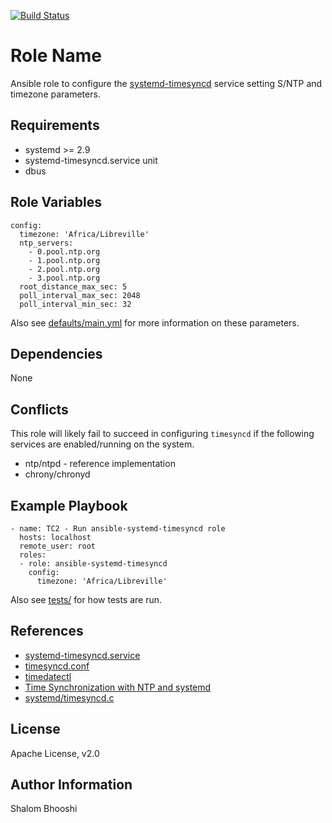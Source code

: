 [![Build Status](https://travis-ci.org/shalomb/ansible-systemd-timesyncd.svg?branch=master)](https://travis-ci.org/shalomb/ansible-systemd-timesyncd)

Role Name
=========

Ansible role to configure the
[systemd-timesyncd](https://www.freedesktop.org/software/systemd/man/systemd-timesyncd.service.html)
service setting S/NTP and timezone parameters.

Requirements
------------

* systemd >= 2.9
* systemd-timesyncd.service unit
* dbus

Role Variables
--------------

```
config:
  timezone: 'Africa/Libreville'
  ntp_servers:
    - 0.pool.ntp.org
    - 1.pool.ntp.org
    - 2.pool.ntp.org
    - 3.pool.ntp.org
  root_distance_max_sec: 5
  poll_interval_max_sec: 2048
  poll_interval_min_sec: 32
```

Also see [defaults/main.yml](defaults/main.yml) for more information
on these parameters.

Dependencies
------------

None

Conflicts
---------

This role will likely fail to succeed in configuring `timesyncd` if
the following services are enabled/running on the system.

* ntp/ntpd - reference implementation
* chrony/chronyd

Example Playbook
----------------

```
- name: TC2 - Run ansible-systemd-timesyncd role
  hosts: localhost
  remote_user: root
  roles:
  - role: ansible-systemd-timesyncd
    config:
      timezone: 'Africa/Libreville'
```

Also see [tests/](./tests/test.yml) for how tests are run.

References
----------

* [systemd-timesyncd.service](https://www.freedesktop.org/software/systemd/man/systemd-timesyncd.service.html)
* [timesyncd.conf](https://www.freedesktop.org/software/systemd/man/timesyncd.conf.html#)
* [timedatectl](https://www.freedesktop.org/software/systemd/man/timedatectl.html#)
* [Time Synchronization with NTP and systemd](https://feeding.cloud.geek.nz/posts/time-synchronization-with-ntp-and-systemd/)
* [systemd/timesyncd.c](https://github.com/systemd/systemd/blob/master/src/timesync/timesyncd.c)

License
-------

Apache License, v2.0

Author Information
------------------

Shalom Bhooshi
